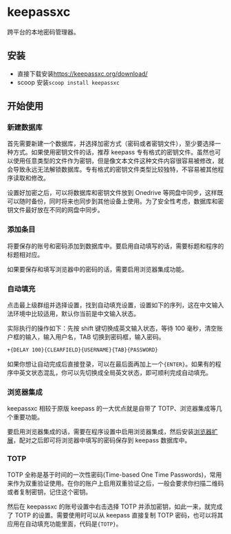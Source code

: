 # keepassxc

跨平台的本地密码管理器。

## 安装

- 直接下载安装<https://keepassxc.org/download/>
- scoop 安装`scoop install keepassxc`

## 开始使用

### 新建数据库

首先需要新建一个数据库，并选择加密方式（密码或者密钥文件），至少要选择一种方式。如果使用密钥文件的话，推荐 keepass 专有格式的密钥文件。虽然也可以使用任意类型的文件作为密钥，但是像文本文件这种文件内容很容易被修改，就会导致永远无法解锁数据库。专有格式的密钥文件类型比较独特，不容易被其他程序读取和修改。

设置好加密之后，可以将数据库和密钥文件放到 Onedrive 等网盘中同步，这样既可以随时备份，同时将来也同步到其他设备上使用。为了安全性考虑，数据库和密钥文件最好放在不同的网盘中同步。

### 添加条目

将要保存的账号和密码添加到数据库中。要启用自动填写的话，需要标题和程序的标题相对应。

如果要保存和填写浏览器中的密码的话，需要启用浏览器集成功能。

### 自动填充

点击最上级群组并选择设置，找到自动填充设置，设置如下的序列，这在中文输入法环境中比较适用，默认你当前是中文输入状态。

实际执行的操作如下：先按 shift 键切换成英文输入状态，等待 100 毫秒，清空账户框的输入，输入用户名，TAB 切换到密码框，输入密码。

```txt
+{DELAY 100}{CLEARFIELD}{USERNAME}{TAB}{PASSWORD}
```

如果你想让自动完成后直接登录，可以在最后面再加上一个`{ENTER}`。如果有的程序中英文状态混乱，你可以先切换成全局英文状态，即可顺利完成自动填充。

### 浏览器集成

keepassxc 相较于原版 keepass 的一大优点就是自带了 TOTP、浏览器集成等几个重要功能。

要启用浏览器集成的话，需要在程序设置中启用浏览器集成，然后安装[浏览器扩展](https://chrome.google.com/webstore/detail/keepassxc-browser/oboonakemofpalcgghocfoadofidjkkk)，配对之后即可将浏览器中填写的密码保存到 keepass 数据库中。

### TOTP

TOTP 全称是基于时间的一次性密码(Time-based One Time Passwords)，常用来作为双重验证使用。在你的账户上启用双重验证之后，一般会要求你扫描二维码或者复制密钥，记住这个密钥。

然后在 keepassxc 的账号设置中右击选择 TOTP 并添加密钥，如此一来，就完成了 TOTP 的设置。需要使用时可以从 keepass 直接复制 TOTP 密码，也可以将其应用在自动填充功能里面，代码是`{TOTP}`。
